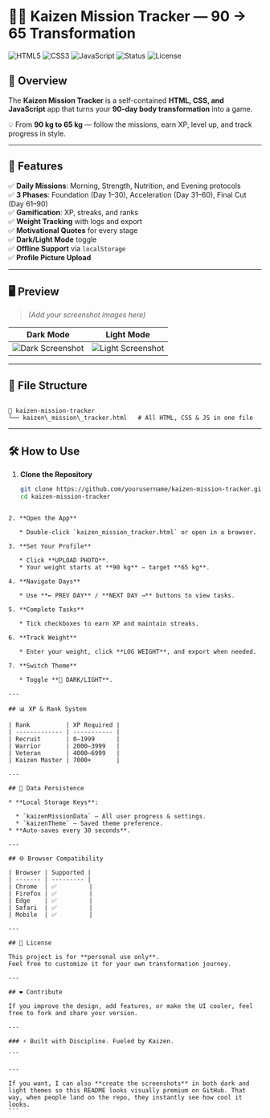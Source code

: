 
# 🏋️‍♂️ Kaizen Mission Tracker — **90 → 65 Transformation**

![HTML5](https://img.shields.io/badge/HTML5-orange?logo=html5&logoColor=white)
![CSS3](https://img.shields.io/badge/CSS3-blue?logo=css3&logoColor=white)
![JavaScript](https://img.shields.io/badge/JavaScript-yellow?logo=javascript&logoColor=black)
![Status](https://img.shields.io/badge/Status-Active-brightgreen)
![License](https://img.shields.io/badge/License-Personal%20Use-lightgrey)

## 📌 Overview
The **Kaizen Mission Tracker** is a self-contained **HTML, CSS, and JavaScript** app that turns your **90-day body transformation** into a game.

💡 From **90 kg to 65 kg** — follow the missions, earn XP, level up, and track progress in style.

---

## 🚀 Features
✅ **Daily Missions**: Morning, Strength, Nutrition, and Evening protocols  
✅ **3 Phases**: Foundation (Day 1–30), Acceleration (Day 31–60), Final Cut (Day 61–90)  
✅ **Gamification**: XP, streaks, and ranks  
✅ **Weight Tracking** with logs and export  
✅ **Motivational Quotes** for every stage  
✅ **Dark/Light Mode** toggle  
✅ **Offline Support** via `localStorage`  
✅ **Profile Picture Upload**  

---

## 🖥 Preview

> *(Add your screenshot images here)*

| Dark Mode | Light Mode |
|-----------|------------|
| ![Dark Screenshot](screenshots/dark_mode.png) | ![Light Screenshot](screenshots/light_mode.png) |

---

## 📂 File Structure
```

📁 kaizen-mission-tracker
└── kaizen\_mission\_tracker.html   # All HTML, CSS & JS in one file

````

---

## 🛠 How to Use
1. **Clone the Repository**
   ```bash
   git clone https://github.com/yourusername/kaizen-mission-tracker.git
   cd kaizen-mission-tracker
````

2. **Open the App**

   * Double-click `kaizen_mission_tracker.html` or open in a browser.

3. **Set Your Profile**

   * Click **UPLOAD PHOTO**.
   * Your weight starts at **90 kg** — target **65 kg**.

4. **Navigate Days**

   * Use **← PREV DAY** / **NEXT DAY →** buttons to view tasks.

5. **Complete Tasks**

   * Tick checkboxes to earn XP and maintain streaks.

6. **Track Weight**

   * Enter your weight, click **LOG WEIGHT**, and export when needed.

7. **Switch Theme**

   * Toggle **🌙 DARK/LIGHT**.

---

## 📊 XP & Rank System

| Rank          | XP Required |
| ------------- | ----------- |
| Recruit       | 0–1999      |
| Warrior       | 2000–3999   |
| Veteran       | 4000–6999   |
| Kaizen Master | 7000+       |

---

## 💾 Data Persistence

* **Local Storage Keys**:

  * `kaizenMissionData` — All user progress & settings.
  * `kaizenTheme` — Saved theme preference.
* **Auto-saves every 30 seconds**.

---

## 🌐 Browser Compatibility

| Browser | Supported |
| ------- | --------- |
| Chrome  | ✅         |
| Firefox | ✅         |
| Edge    | ✅         |
| Safari  | ✅         |
| Mobile  | ✅         |

---

## 📜 License

This project is for **personal use only**.
Feel free to customize it for your own transformation journey.

---

## ❤️ Contribute

If you improve the design, add features, or make the UI cooler, feel free to fork and share your version.

---

### ⚡ Built with Discipline. Fueled by Kaizen.

```

---

If you want, I can also **create the screenshots** in both dark and light themes so this README looks visually premium on GitHub. That way, when people land on the repo, they instantly see how cool it looks.  
```
